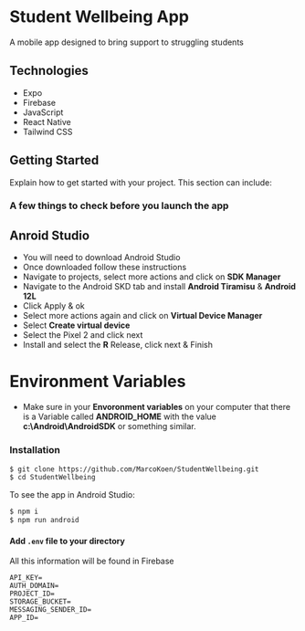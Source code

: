 # Student Wellbeing App

A mobile app designed to bring support to struggling students

## Technologies

- Expo
- Firebase
- JavaScript
- React Native
- Tailwind CSS

## Getting Started

Explain how to get started with your project. This section can include:

### A few things to check before you launch the app
## Anroid Studio
- You will need to download Android Studio
- Once downloaded follow these instructions 
- Navigate to projects, select more actions and click on **SDK Manager**
- Navigate to the Android SKD tab and install **Android Tiramisu** & **Android 12L**
- Click Apply & ok
- Select more actions again and click on **Virtual Device Manager**
- Select **Create virtual device**
- Select the Pixel 2 and click next
- Install and select the **R** Release, click next & Finish
  
  
# Environment Variables
- Make sure in your **Envoronment variables** on your computer that there is a Variable called **ANDROID_HOME** with the value **c:\Android\AndroidSDK** or something similar.

### Installation

```bash
$ git clone https://github.com/MarcoKoen/StudentWellbeing.git
$ cd StudentWellbeing
```

To see the app in Android Studio:
```bash
$ npm i
$ npm run android
```

#### Add `.env` file to your directory
All this information will be found in Firebase
```
API_KEY= 
AUTH_DOMAIN= 
PROJECT_ID= 
STORAGE_BUCKET= 
MESSAGING_SENDER_ID= 
APP_ID=
```
